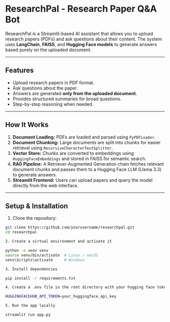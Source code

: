 # ResearchPal - Research Paper Q&A Bot

ResearchPal is a Streamlit-based AI assistant that allows you to upload research papers (PDFs) and ask questions about their content. The system uses **LangChain**, **FAISS**, and **Hugging Face models** to generate answers based purely on the uploaded document.

---

## Features

- Upload research papers in PDF format.
- Ask questions about the paper.
- Answers are generated **only from the uploaded document**.
- Provides structured summaries for broad questions.
- Step-by-step reasoning when needed.

---

## How It Works

1. **Document Loading:** PDFs are loaded and parsed using `PyPDFLoader`.
2. **Document Chunking:** Large documents are split into chunks for easier retrieval using `RecursiveCharacterTextSplitter`.
3. **Vector Store:** Chunks are converted to embeddings using `HuggingFaceEmbeddings` and stored in FAISS for semantic search.
4. **RAG Pipeline:** A Retriever-Augmented Generation chain fetches relevant document chunks and passes them to a Hugging Face LLM (Llama 3.3) to generate answers.
5. **Streamlit Frontend:** Users can upload papers and query the model directly from the web interface.

---

## Setup & Installation

1. Clone the repository:

```bash
git clone https://github.com/yourusername/researchpal.git
cd researchpal

2. Create a virtual environment and activate it

python -m venv venv
source venv/bin/activate  # Linux / macOS
venv\Scripts\activate     # Windows

3. Install dependencies

pip install -r requirements.txt

4. Create a .env file in the root directory with your hugging face token

HUGGINGFACEHUB_API_TOKEN=your_huggingface_api_key

5. Run the app locally

streamlit run app.py

